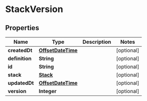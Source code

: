 
# StackVersion

## Properties
Name | Type | Description | Notes
------------ | ------------- | ------------- | -------------
**createdDt** | [**OffsetDateTime**](OffsetDateTime.md) |  |  [optional]
**definition** | **String** |  |  [optional]
**id** | **String** |  |  [optional]
**stack** | [**Stack**](Stack.md) |  |  [optional]
**updatedDt** | [**OffsetDateTime**](OffsetDateTime.md) |  |  [optional]
**version** | **Integer** |  |  [optional]



